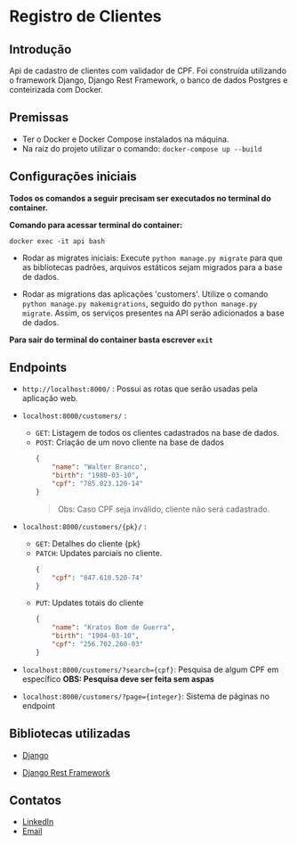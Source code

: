 # Registro de Clientes

## Introdução
Api de cadastro de clientes com validador de CPF. Foi construída utilizando o framework Django, Django Rest Framework, o banco de dados Postgres e conteirizada com Docker.

## Premissas

- Ter o Docker e Docker Compose instalados na máquina.
- Na raiz do projeto utilizar o comando: `docker-compose up --build`
  
## Configurações iniciais

**Todos os comandos a seguir precisam ser executados no terminal do container.**

**Comando para acessar terminal do container:** 
```
docker exec -it api bash
```

- Rodar as migrates iniciais: Execute `python manage.py migrate` para que as bibliotecas padrões, arquivos estáticos sejam migrados para a base de dados. 

- Rodar as migrations das aplicações 'customers'.
  Utilize o comando `python manage.py makemigrations`, seguido do `python manage.py migrate`. Assim, os serviços presentes na API serão adicionados a base de dados.

**Para sair do terminal do container basta escrever `exit`**

## Endpoints

- `http://localhost:8000/` : Possui as rotas que serão usadas pela aplicação web.

- `localhost:8000/customers/` : 
  - `GET`: Listagem de todos os clientes cadastrados na base de dados. 
  - `POST`: Criação de um novo cliente na base de dados
    ```json
    {
        "name": "Walter Branco",
        "birth": "1980-03-10",
        "cpf": "785.023.120-14"
    }
    ```
    > Obs: Caso CPF seja inválido, cliente não será cadastrado.

- `localhost:8000/customers/{pk}/` :
  - `GET`: Detalhes do cliente {pk}
  - `PATCH`: Updates parciais no cliente.
    ```json
    {
        "cpf": "847.610.520-74"
    }
    ```
  - `PUT`: Updates totais do cliente
    ```json
    {
        "name": "Kratos Bom de Guerra",
        "birth": "1904-03-10",
        "cpf": "256.702.260-03"
    }
    ```
- `localhost:8000/customers/?search={cpf}`: Pesquisa de algum CPF em específico
**OBS: Pesquisa deve ser feita sem aspas**

- `localhost:8000/customers/?page={integer}`: Sistema de páginas no endpoint

## Bibliotecas utilizadas
- [Django](https://www.djangoproject.com/start/overview/)

- [Django Rest Framework](https://www.django-rest-framework.org/)

## Contatos
- [LinkedIn](https://www.linkedin.com/in/lucas-martins-caetano/)
- [Email](mailto:lucas.caetano@aluno.unievangelica.edu.br)